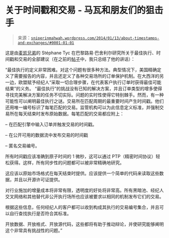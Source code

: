 <!--yml

类别：未分类

日期：2024-05-18 14:23:48

-->

# 关于时间戳和交易 - 马瓦和朋友们的狙击手

> 来源：[`sniperinmahwah.wordpress.com/2014/01/13/about-timestamps-and-exchanges/#0001-01-01`](https://sniperinmahwah.wordpress.com/2014/01/13/about-timestamps-and-exchanges/#0001-01-01)

这是由[麦凯兄弟](http://www.mckay-brothers.com)的 Stéphane Tyc 在巴黎路易·巴舍利尔研究所关于最佳执行、时间戳和交易的全部建议（在之前的[帖子](https://sniperinmahwah.wordpress.com/2013/12/23/high-frequency-trading-liquidity-and-stability/)中，我只总结了他的讲话）：

“最佳执行的定义非常困难。对这个问题有很多种方法。典型情况下，美国精确定义了需要报告的内容，并且还定义了各种交易场所的订单保护机制。在大西洋的另一边，欧盟赋予经纪人“采取一切合理步骤，在代表客户执行订单时获得最佳可能结果”的义务。 “最佳执行”的挑战没有已知的解决方案，并且订单类型的增多使得寻找完美解决方案的任务不切实际。问题的实时性使得它特别棘手。然而，有一种可能性可以阐明最佳执行之谜。交易所在匹配周期的最重要时间产生时间戳。他们还用唯一编号标识了每笔匹配的交易。监管机构可以为此信息定义标准，并强制交易所在每天结束时发布原始数据。每笔匹配的交易都应附上：

– 在匹配引擎中输入订单并触发交易的时间戳。

– 在公开可用的数据流中发布交易的时间戳

– 匿名交易编号。

所有时间戳应该准确到原子时间的 1 微秒，这可以通过 PTP（精密时间协议）轻松获得。这样，所有同步性的问题都可以被非常精确地研究。

这应该以原始市场格式在每天结束时提供。应该提供一个简单的代码来读取这些数据，并且以开源许可证提供。

对行业施加的增量成本将非常有限，透明度的好处将非常高。所有黑暗池、经纪人交叉网络和其他替代非公开执行场所也应该被要求以相同的机制发布它们的交易。

根据这些信息，任何经纪人的客户都可以收到构成其执行的交易编号集合，并且可以自行查找执行是否符合其标准。

开放数据、开放格式、开放源代码，这些都将有助于推动辩论，并使研究能够阐明这个非常具有挑战性的问题。”
